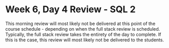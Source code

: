# Week 6, Day 4 Review - SQL 2

This morning review will most likely not be delivered at this point of the course schedule - depending on when the full stack review is scheduled. Typically, the full stack review takes the entirety of the day to complete. If this is the case, this review will most likely not be delivered to the students.
